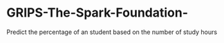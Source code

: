 # GRIPS-The-Spark-Foundation-
Predict the percentage of an student based on the number of study hours
